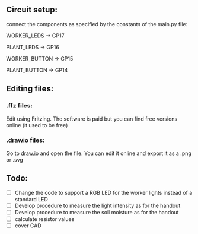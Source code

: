 ## Circuit setup:

connect the components as specified by the constants of the main.py file:

WORKER_LEDS -> GP17

PLANT_LEDS -> GP16

WORKER_BUTTON -> GP15

PLANT_BUTTON -> GP14

## Editing files:

### .ffz files:

Edit using Fritzing. The software is paid but you can find free versions online (it used to be free)

### .drawio files:

Go to [draw.io](https://app.diagrams.net/) and open the file. You can edit it online and export it as a .png or .svg

## Todo:

- [ ] Change the code to support a RGB LED for the worker lights instead of a standard LED
- [ ] Develop procedure to measure the light intensity as for the handout
- [ ] Develop procedure to measure the soil moisture as for the handout
- [ ] calculate resistor values
- [ ] cover CAD
